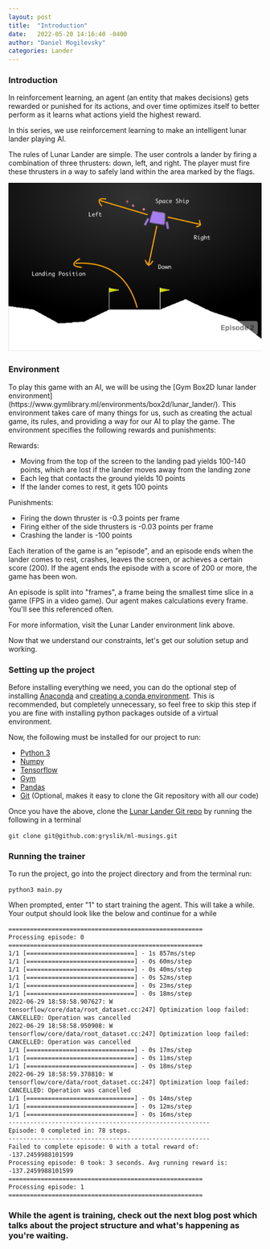 ```yaml
---
layout: post
title:  "Introduction"
date:   2022-05-20 14:16:40 -0400
author: "Daniel Mogilevsky"
categories: Lander
---
```

<h3>Introduction</h3>
In reinforcement learning, an agent (an entity that makes decisions) gets rewarded or 
punished for its actions, and over time optimizes itself to better perform as it learns what actions yield the highest reward.

In this series, we use reinforcement learning to make an intelligent lunar lander playing AI.

The rules of Lunar Lander are simple. The user controls a lander by firing a combination of three thrusters:
down, left, and right. The player must fire these thrusters in a way to safely land within the area marked by the flags.

![Lunar Lander Game Guide](/images/lunar_lander.png)


<h3>Environment</h3>
To play this game with an AI, we will be using the [Gym Box2D lunar lander environment](https://www.gymlibrary.ml/environments/box2d/lunar_lander/). 
This environment takes care of many things for us, such as creating the actual game, its rules, and providing a way
for our AI to play the game. The environment specifies the following rewards and punishments:

Rewards:
* Moving from the top of the screen to the landing pad yields 100-140 points, which are lost if the lander moves away from the landing zone
* Each leg that contacts the ground yields 10 points
* If the lander comes to rest, it gets 100 points

Punishments:
* Firing the down thruster is -0.3 points per frame
* Firing either of the side thrusters is -0.03 points per frame
* Crashing the lander is -100 points

Each iteration of the game is an "episode", and an episode ends when the lander comes to rest, crashes, leaves the screen, or achieves a certain score (200).
If the agent ends the episode with a score of 200 or more, the game has been won.

An episode is split into "frames", a frame being the smallest time slice in a game (FPS in a video game). Our agent
makes calculations every frame. You'll see this referenced often.

For more information, visit the Lunar Lander environment link above.

Now that we understand our constraints, let's get our solution setup and working.

<h3>Setting up the project</h3>

Before installing everything we need, you can do the optional step of installing [Anaconda](https://www.anaconda.com/)
and [creating a conda environment](https://www.machinelearningplus.com/deployment/conda-create-environment-and-everything-you-need-to-know-to-manage-conda-virtual-environment/). 
This is recommended, but completely unnecessary, so feel free to skip this step if you are fine with installing python
packages outside of a virtual environment.

Now, the following must be installed for our project to run:
* [Python 3](https://www.python.org/downloads/)
* [Numpy](https://numpy.org/install/)
* [Tensorflow](https://www.tensorflow.org/install/)
* [Gym](https://pypi.org/project/gym/)
* [Pandas](https://pypi.org/project/pandas/)
* [Git](https://git-scm.com/downloads) (Optional, makes it easy to clone the Git repository with all our code)

Once you have the above, clone the [Lunar Lander Git repo](https://github.com/gryslik/ml-musings/tree/lunar_lander) by
running the following in a terminal

<p><code>git clone git@github.com:gryslik/ml-musings.git</code></p>

<h3>Running the trainer</h3>
To run the project, go into the project directory and from the terminal run:
<p><code>python3 main.py</code></p> 

When prompted, enter "1" to start training the agent. This will take a while. Your output should
look like the below and continue for a while

```text
======================================================
Processing episode: 0
======================================================
1/1 [==============================] - 1s 857ms/step
1/1 [==============================] - 0s 60ms/step
1/1 [==============================] - 0s 40ms/step
1/1 [==============================] - 0s 52ms/step
1/1 [==============================] - 0s 23ms/step
1/1 [==============================] - 0s 18ms/step
2022-06-29 18:58:58.907627: W tensorflow/core/data/root_dataset.cc:247] Optimization loop failed: CANCELLED: Operation was cancelled
2022-06-29 18:58:58.950908: W tensorflow/core/data/root_dataset.cc:247] Optimization loop failed: CANCELLED: Operation was cancelled
1/1 [==============================] - 0s 17ms/step
1/1 [==============================] - 0s 11ms/step
1/1 [==============================] - 0s 18ms/step
2022-06-29 18:58:59.378810: W tensorflow/core/data/root_dataset.cc:247] Optimization loop failed: CANCELLED: Operation was cancelled
1/1 [==============================] - 0s 14ms/step
1/1 [==============================] - 0s 12ms/step
1/1 [==============================] - 0s 16ms/step
--------------------------------------------------------
Episode: 0 completed in: 78 steps.
--------------------------------------------------------
Failed to complete episode: 0 with a total reward of: -137.2459988101599
Processing episode: 0 took: 3 seconds. Avg running reward is: -137.2459988101599
======================================================
Processing episode: 1
======================================================
```

<h3>While the agent is training, check
out the next blog post which talks about the project structure and what's happening as you're waiting.</h3>





